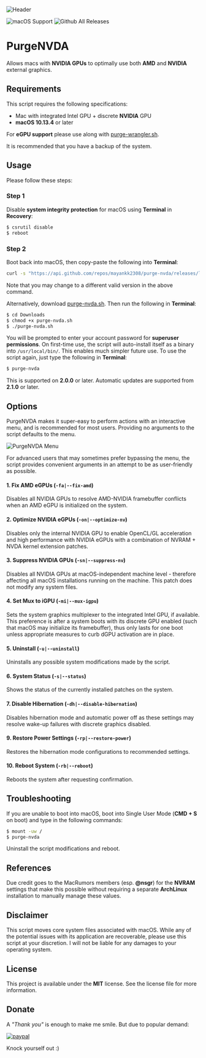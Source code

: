 ![Header](https://raw.githubusercontent.com/mayankk2308/purge-nvda/master/resources/header.png)

![macOS Support](https://img.shields.io/badge/macOS-10.13.4+-orange.svg?style=for-the-badge) ![Github All Releases](https://img.shields.io/github/downloads/mayankk2308/purge-nvda/total.svg?style=for-the-badge)
# PurgeNVDA
Allows macs with **NVIDIA GPUs** to optimally use both **AMD** and **NVIDIA** external graphics.

## Requirements
This script requires the following specifications:
* Mac with integrated Intel GPU + discrete **NVIDIA** GPU
* **macOS 10.13.4** or later

For **eGPU support** please use along with [purge-wrangler.sh](https://github.com/mayankk2308/purge-wrangler/releases).

It is recommended that you have a backup of the system.

## Usage
Please follow these steps:

### Step 1
Disable **system integrity protection** for macOS using **Terminal** in **Recovery**:
```bash
$ csrutil disable
$ reboot
```

### Step 2
Boot back into macOS, then copy-paste the following into **Terminal**:
```bash
curl -s "https://api.github.com/repos/mayankk2308/purge-nvda/releases/latest" | grep '"browser_download_url":' | sed -E 's/.*"([^"]+)".*/\1/' | xargs curl -L -s -0 > purge-nvda.sh && chmod +x purge-nvda.sh && ./purge-nvda.sh && rm purge-nvda.sh
```

Note that you may change to a different valid version in the above command.

Alternatively, download [purge-nvda.sh](https://github.com/mayankk2308/purge-nvda/releases). Then run the following in **Terminal**:
```bash
$ cd Downloads
$ chmod +x purge-nvda.sh
$ ./purge-nvda.sh
```

You will be prompted to enter your account password for **superuser permissions**. On first-time use, the script will auto-install itself as a binary into `/usr/local/bin/`. This enables much simpler future use. To use the script again, just type the following in **Terminal**:
```bash
$ purge-nvda
```

This is supported on **2.0.0** or later. Automatic updates are supported from **2.1.0** or later.

## Options
PurgeNVDA makes it super-easy to perform actions with an interactive menu, and is recommended for most users. Providing no arguments to the script defaults to the menu.

![PurgeNVDA Menu](https://raw.githubusercontent.com/mayankk2308/purge-nvda/master/resources/purge-nvda-menu.png)

For advanced users that may sometimes prefer bypassing the menu, the script provides convenient arguments in an attempt to be as user-friendly as possible.

#### 1. Fix AMD eGPUs (`-fa|--fix-amd`)
Disables all NVIDIA GPUs to resolve AMD-NVIDIA framebuffer conflicts when an AMD eGPU is initialized on the system.

#### 2. Optimize NVIDIA eGPUs (`-on|--optimize-nv`)
Disables only the internal NVIDIA GPU to enable OpenCL/GL acceleration and high performance with NVIDIA eGPUs with a combination of NVRAM + NVDA kernel extension patches.

#### 3. Suppress NVIDIA GPUs (`-sn|--suppress-nv`)
Disables all NVIDIA GPUs at macOS-independent machine level - therefore affecting all macOS installations running on the machine. This patch does not modify any system files.

#### 4. Set Mux to iGPU (`-mi|--mux-igpu`)
Sets the system graphics multiplexer to the integrated Intel GPU, if available. This preference is after a system boots with its discrete GPU enabled (such that macOS may initialize its framebuffer), thus only lasts for one boot unless appropriate measures to curb dGPU activation are in place.

#### 5. Uninstall (`-u|--uninstall`)
Uninstalls any possible system modifications made by the script.

#### 6. System Status (`-s|--status`)
Shows the status of the currently installed patches on the system.

#### 7. Disable Hibernation (`-dh|--disable-hibernation`)
Disables hibernation mode and automatic power off as these settings may resolve wake-up failures with discrete graphics disabled.

#### 9. Restore Power Settings (`-rp|--restore-power`)
Restores the hibernation mode configurations to recommended settings.

#### 10. Reboot System (`-rb|--reboot`)
Reboots the system after requesting confirmation.

## Troubleshooting
If you are unable to boot into macOS, boot into Single User Mode (**CMD + S** on boot) and type in the following commands:
```bash
$ mount -uw /
$ purge-nvda
```

Uninstall the script modifications and reboot.

## References
Due credit goes to the MacRumors members (esp. **@nsgr**) for the **NVRAM** settings that make this possible without requiring a separate **ArchLinux** installation to manually manage these values.

## Disclaimer
This script moves core system files associated with macOS. While any of the potential issues with its application are recoverable, please use this script at your discretion. I will not be liable for any damages to your operating system.

## License
This project is available under the **MIT** license. See the license file for more information.

## Donate
A *"Thank you"* is enough to make me smile. But due to popular demand:

[![paypal][image-1]][1]

Knock yourself out :)

[image-1]:	https://www.paypalobjects.com/en_US/i/btn/btn_donate_SM.gif
[1]:	https://www.paypal.com/cgi-bin/webscr?cmd=_donations&business=mayankk2308@gmail.com&lc=US&item_name=mac_editor&no_note=0&currency_code=USD&bn=PP-DonationsBF:btn_donate_SM.gif:NonHostedGuest

